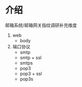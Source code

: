 # 介绍

邮箱系统/邮箱网关指纹调研补充维度

1. web
   - body
2. 端口协议
   - smtp
   - smtp + ssl
   - smtps
   - pop3 
   - pop3 + ssl
   - pop3s